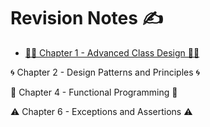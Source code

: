 <link href="../styles.css" rel="stylesheet"></link>

# Revision Notes ✍️

- [🧑‍🎨 Chapter 1 - Advanced Class Design 🧑‍🎨](/src/revision_notes/chap01/)

🌀 Chapter 2 - Design Patterns and Principles 🌀

🧮 Chapter 4 - Functional Programming 🧮

⚠️ Chapter 6 - Exceptions and Assertions ⚠️
